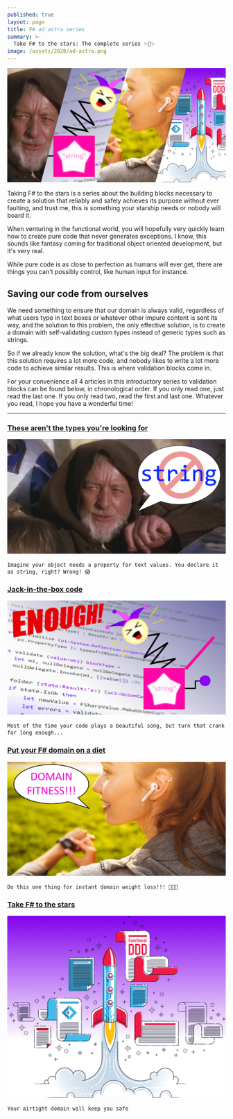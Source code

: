 ```yaml
---
published: true
layout: page
title: F# ad astra series
summary: >-
  Take F# to the stars: The complete series ✨🚀✨
image: /assets/2020/ad-astra.png
---
```


<p>
  <a href="#anchor">
    <img src="/assets/2020/ad-astra.png" alt="splash" />
  </a>
</p>
Taking F# to the stars is a series about the building blocks necessary to create a solution that reliably and safely achieves its purpose without ever faulting, and trust me, this is something your starship needs or nobody will board it.

When venturing in the functional world, you will hopefully very quickly learn how to create pure code that never generates exceptions. I know, this sounds like fantasy coming for traditional object oriented development, but it's very real.

While pure code is as close to perfection as humans will ever get, there are things you can't possibly control, like human input for instance.

## Saving our code from ourselves

We need something to ensure that our domain is always valid, regardless of what users type in text boxes or whatever other impure content is sent its way, and the solution to this problem, the only effective solution, is to create a domain with self-validating custom types instead of generic types such as strings.

So if we already know the solution, what's the big deal? The problem is that this solution requires a lot more code, and nobody likes to write a lot more code to achieve similar results. This is where validation blocks come in.

For your convenience all 4 articles in this introductory series to validation blocks can be found below, in chronological order. If you only read one, just read the last one. If you only read two, read the first and last one. Whatever you read, I hope you have a wonderful time!

<hr id="anchor" />

<div class="posts">

  <div class="post">
    <h3 class="post-title">
      <a href="/fun/2020/03/04/these-arent-the-types/">
        These aren't the types you're looking for
      </a>
    </h3>
    <a href="/fun/2020/03/04/these-arent-the-types/">
      <img src="/assets/2020/not-the-string.png" alt="splash">
    </a>


    Imagine your object needs a property for text values. You declare it as string, right? Wrong! 😱

  </div>

  <div class="post">
    <h3 class="post-title">
      <a href="/fun/2020/04/06/jack-in-the-box-code/">
        Jack-in-the-box code
      </a>
    </h3>
    <a href="/fun/2020/04/06/jack-in-the-box-code/">
      <img src="/assets/2020/jack-in-the-box.png" alt="splash">
    </a>


    Most of the time your code plays a beautiful song, but turn that crank for long enough...

  </div>

  <div class="post">  
    <h3 class="post-title">
      <a href="/fun/2020/05/04/domain-fitness/">
        Put your F# domain on a diet
      </a>
    </h3>
    <a href="/fun/2020/05/04/domain-fitness/">
      <img src="/assets/2020/domain-fitness.jpg" alt="splash">
    </a>


    Do this one thing for instant domain weight loss!!! 🤩🤫🤭


  </div>

  <div class="post">
    <h3 class="post-title">
      <a href="/fun/2020/06/30/take-it-to-the-stars/">
        Take F# to the stars
      </a>
    </h3>
    <a href="/fun/2020/06/30/take-it-to-the-stars/">
      <img src="/assets/2020/take-it-to-the-stars.png" alt="splash">
    </a>


    Your airtight domain will keep you safe

  </div>

</div>
